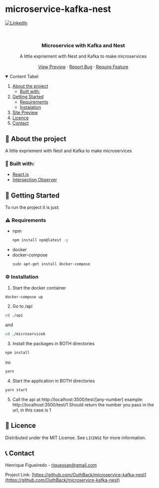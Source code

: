 # microservice-kafka-nest

<!--
*** Thanks for checking out the Best-README-Template. If you have a suggestion
*** that would make this better, please fork the repo and create a pull request
*** or simply open an issue with the tag "enhancement".
*** Thanks again! Now go create something AMAZING! :D
-->

<!-- PROJECT SHIELDS -->
<!--
*** I'm using markdown "reference style" links for readability.
*** Reference links are enclosed in brackets [ ] instead of parentheses ( ).
*** See the bottom of this document for the declaration of the reference variables
*** for contributors-url, forks-url, etc. This is an optional, concise syntax you may use.
*** https://www.markdownguide.org/basic-syntax/#reference-style-links
-->

<!-- [![Forks][forks-shield]][forks-url]
[![Issues][issues-shield]][issues-url]
[![MIT License][license-shield]][license-url]-->

[![LinkedIn][linkedin-shield]][linkedin-url]

<!-- PROJECT LOGO -->
<br />
<p align="center">
  <!--
  <a href="https://github.com/OuthBack/taq-challenge">
    <img src=".github/logo.png" alt="Logo" width="80" height="80">
  </a>
  -->

  <h3 align="center">Microservice with Kafka and Nest</h3>

  <p align="center">
    A little expriement with Nest and Kafka to make microservices
    <br />
    <br />
    <a href="https://taq-challenge.vercel.app">View Preview</a>
    ·
    <a href="https://github.com/OuthBack/taq-challenge/issues">Report Bug</a>
    ·
    <a href="https://github.com/OuthBack/taq-challenge/issues">Require Feature</a>
  </p>
</p>

<!-- TABLE OF CONTENTS -->
<details open="open">
  <summary>Content Tabel</summary>
  <ol>
    <li>
      <a href="#about-the-project">About the project</a>
      <ul>
        <li><a href="#built-with">Built with:</a></li>
      </ul>
    </li>
    <li>
      <a href="#getting-started">Getting Started</a>
      <ul>
        <li><a href="#prerequisites">Requirements</a></li>
        <li><a href="#installation">Instalation</a></li>
      </ul>
    </li>
    <li><a href="#usage">Site Preview</a></li>
    <li><a href="#license">Licence</a></li>
    <li><a href="#contact">Contact</a></li>

  </ol>
</details>

<!-- ABOUT THE PROJECT -->

## 📖 About the project

A little expriement with Nest and Kafka to make microservices

### 🔋 Built with:

- [React.js](https://pt-br.reactjs.org)
- [Intersection Observer](https://developer.mozilla.org/en-US/docs/Web/API/Intersection_Observer_API)

<!-- GETTING STARTED -->

## :scroll: Getting Started

To run the project it is just:

### :warning: Requirements

- npm
  ```sh
  npm install npm@latest -g
  ```
- docker
- docker-compose
  ```sh
  sudo apt-get install docker-compose
  ```

### :gear: Installation

1. Start the docker container
  ```sh
  docker-compose up
  ```

2. Go to /api
  ```sh
  cd ./api
  ```
  and 
  ```sh
  cd ./microserviceA
  ```

3. Install the packages in BOTH directories
  ```sh
  npm install
  ```
  ou
  ```sh
  yarn
  ```
4. Start the application in BOTH directories
  ```sh
  yarn start
  ```

5. Call the api at http://localhost:3500/test/[any-number]
  example: http://localhost:3500/test/1
  Should return the number you pass in the url, in this case is 1

<!-- LICENÇA -->

## :pencil: Licence

Distributed under the MIT License. See `LICENSE` for more information.

<!-- CONTACT -->

## :telephone_receiver: Contact

Henrique Figueiredo - riquessan@gmail.com

Project Link: [https://github.com/OuthBack/microservice-kafka-nest](https://github.com/OuthBack/microservice-kafka-nest)

<!-- MARKDOWN LINKS & IMAGES -->
<!-- https://www.markdownguide.org/basic-syntax/#reference-style-links -->

[contributors-shield]: https://img.shields.io/github/OuthBack/microservice-kafka-nest/Best-README-Template.svg?style=for-the-badge
[contributors-url]: https://github.com/OuthBack/microservice-kafka-nest/graphs/contributors
[forks-shield]: https://img.shields.io/github/forks/OuthBack/microservice-kafka-nest.svg?style=for-the-badge
[forks-url]: https://github.com/OuthBack/microservice-kafka-nest/network/members
[stars-shield]: https://img.shields.io/github/stars/OuthBack/microservice-kafka-nest.svg?style=for-the-badge
[stars-url]: https://github.com/OuthBack/microservice-kafka-nest/stargazers
[issues-shield]: https://img.shields.io/github/issues/OuthBack/microservice-kafka-nest.svg?style=for-the-badge
[issues-url]: https://github.com/OuthBack/microservice-kafka-nest/issues
[license-shield]: https://img.shields.io/github/license/OuthBack/microservice-kafka-nest.svg?style=for-the-badge
[license-url]: https://github.com/OuthBack/microservice-kafka-nest/blob/master/LICENSE.txt
[linkedin-shield]: https://img.shields.io/badge/-LinkedIn-black.svg?style=for-the-badge&logo=linkedin&colorB=555
[linkedin-url]: https://www.linkedin.com/in/henrique-figueiredo-0396921a7/
[product-screenshot]: .github/screenshot.png

